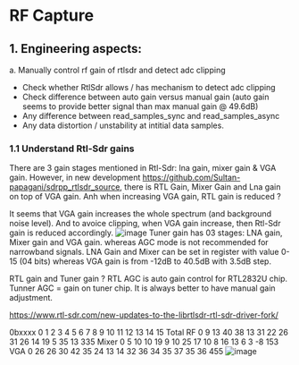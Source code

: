# RF Capture

## 1. Engineering aspects:
a. Manually control rf gain of rtlsdr and detect adc clipping
- Check whether RtlSdr allows / has mechanism to detect adc clipping
- Check difference between auto gain versus manual gain (auto gain seems to provide better signal than max manual gain @ 49.6dB)
- Any difference between read_samples_sync and read_samples_async
- Any data distortion / unstability at intitial data samples. 

### 1.1 Understand Rtl-Sdr gains
There are 3 gain stages mentioned in Rtl-Sdr: lna gain, mixer gain & VGA gain. However, in new development https://github.com/Sultan-papagani/sdrpp_rtlsdr_source, there is RTL Gain, Mixer Gain and Lna gain on top of VGA gain. Anh when increasing VGA gain, RTL gain is reduced ?

It seems that VGA gain increases the whole spectrum (and background noise level). And to avoice clipping, when VGA gain increase, then Rtl-Sdr gain is reduced accordingly.
![image](https://github.com/user-attachments/assets/76a4ac53-7b3f-4688-bf34-7334230a7b23)
Tuner gain has 03 stages:
LNA gain, Mixer gain and VGA gain. whereas AGC mode is not recommended for narrowband signals.
LNA Gain and Mixer can be set in register with value 0-15 (04 bits) whereas VGA gain is from -12dB to 40.5dB with 3.5dB step.

RTL gain and Tuner gain ? RTL AGC is auto gain control for RTL2832U chip. Tunner AGC = gain on tuner chip. It is always better to have manual gain adjustment.

https://www.rtl-sdr.com/new-updates-to-the-librtlsdr-rtl-sdr-driver-fork/

0bxxxx	0	1	2	3	4	5	6	7	8	9	10	11	12	13	14	15	Total
RF	0	9	13	40	38	13	31	22	26	31	26	14	19	5	35	13	335
Mixer	0	5	10	10	19	9	10	25	17	10	8	16	13	6	3	-8	153
VGA	0	26	26	30	42	35	24	13	14	32	36	34	35	37	35	36	455
![image](https://github.com/user-attachments/assets/e263456a-1dcf-48c4-84b4-8abb5c3b0590)
